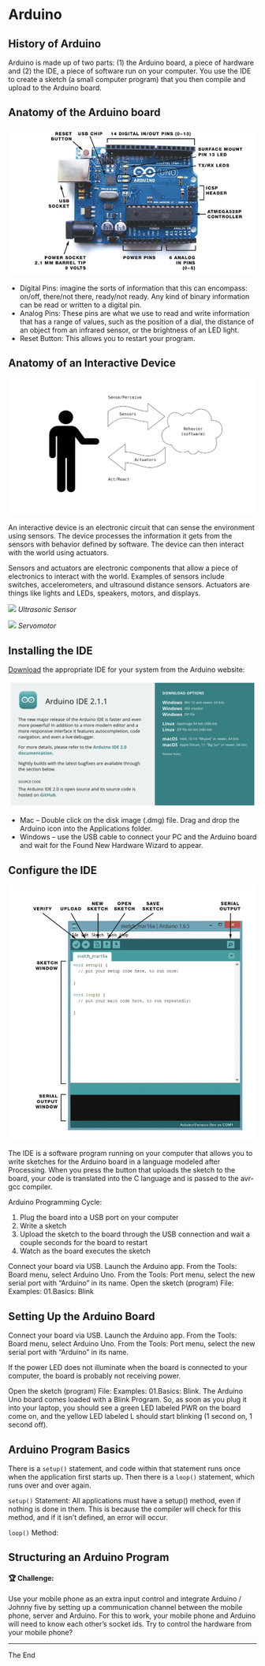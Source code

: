 # Arduino

## History of Arduino

Arduino is made up of two parts: (1) the Arduino board, a piece of hardware and (2) the IDE, a piece of software run on your computer. You use the IDE to create a sketch (a small computer program) that you then compile and upload to the Arduino board. 

## Anatomy of the Arduino board

![](../assets/04_images/arduino_anatomy_01.png)

* Digital Pins:  imagine the sorts of information that this can encompass: on/off, there/not there, ready/not ready. Any kind of binary information can be read or written to a digital pin.
* Analog Pins: These pins are what we use to read and write information that has a range of values, such as the position of a dial, the distance of an object from an infrared sensor, or the brightness of an LED light.
* Reset Button: This allows you to restart your program.

## Anatomy of an Interactive Device

![](../assets/04_images/anatomy_interactive_device.png)

An interactive device is an electronic circuit that can sense the environment using sensors. The device processes the information it gets from the sensors with behavior defined by software. The device can then interact with the world using actuators.

Sensors and actuators are electronic components that allow a piece of electronics to interact with the world. Examples of sensors include switches, accelerometers, and ultrasound distance sensors. Actuators are things like lights and LEDs, speakers, motors, and displays.

![](https://www.thegeekpub.com/wp-content/uploads/2019/04/List-of-Arduino-Sensors-0035-KY-050-Ultrasonic-Distance-Sensor.jpg)
_Ultrasonic Sensor_

![](https://www.aranacorp.com/wp-content/uploads/towerpro-servo-sg90.jpg)
_Servomotor_

## Installing the IDE

[Download](https://www.arduino.cc/en/software) the appropriate IDE for your system from the Arduino website:

![](../assets/04_images/arduino_ide_02.png)

* Mac – Double click on the disk image (.dmg) file. Drag and drop the Arduino icon into the Applications folder. 
* Windows – use the USB cable to connect your PC and the Arduino board and wait for the Found New Hardware Wizard to appear. 

## Configure the IDE

![](../assets/04_images/arduino_ide_01.png)

The IDE is a software program running on your computer that allows you to write sketches for the Arduino board in a language modeled after Processing. When you press the button that uploads the sketch to the board, your code is translated into the C language and is passed to the avr-gcc compiler.

Arduino Programming Cycle:
1. Plug the board into a USB port on your computer
2. Write a sketch
3. Upload the sketch to the board through the USB connection and wait a couple seconds for the board to restart
4. Watch as the board executes the sketch

Connect your board via USB. Launch the Arduino app. From the Tools: Board menu, select Arduino Uno. From the Tools: Port menu, select the new serial port with “Arduino” in its name. Open the sketch (program) File: Examples: 01.Basics: Blink

## Setting Up the Arduino Board

Connect your board via USB. Launch the Arduino app. From the Tools: Board menu, select Arduino Uno. From the Tools: Port menu, select the new serial port with “Arduino” in its name. 

If the power LED does not illuminate when the board is connected to your computer, the board is probably not receiving power.

Open the sketch (program) File: Examples: 01.Basics: Blink. The Arduino Uno board comes loaded with a Blink Program. So, as soon as you plug it into your laptop, you should see a green LED labeled PWR on the board come on, and the yellow LED labeled L should start blinking (1 second on, 1 second off).

## Arduino Program Basics

There is a `setup()` statement, and code within that statement runs once when the application first starts up. Then there is a `loop()` statement, which runs over and over again.

`setup()` Statement: All applications must have a setup() method, even if nothing is done in them. This is because the compiler will check for this method, and if it isn’t defined, an error will occur.

`loop()` Method: 

## Structuring an Arduino Program

#### 🏆 Challenge:  
Use your mobile phone as an extra input control and integrate Arduino / Johnny five by setting up a communication channel between the mobile phone, server and Arduino. For this to work, your mobile phone and Arduino will need to know each other’s socket ids. Try to control the hardware from your mobile phone?

*** 

The End